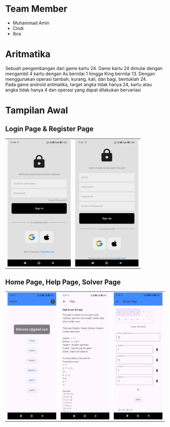 # Team Member
- Muhammad Amin
- Cindi
- Ibra

# Aritmatika
Sebuah pengembangan dari game kartu 24. Game kartu 24 dimulai dengan mengambil 4 kartu dengan As 
bernilai 1 hingga King bernilai 13. Dengan menggunakan operasi tambah, kurang, kali, dan bagi, bentuklah 24.<br>
Pada game android aritmatika, target angka tidak hanya 24, kartu atau angka tidak hanya 4 dan operasi yang dapat
dilakukan bervariasi


# Tampilan Awal

## Login Page & Register Page

<div style="text-align: center;">
  <table style="margin: 0 auto;">
    <tr>
      <td style="text-align: center;">
        <img src="./assets/readme_images/tampilan_awal_login.jpeg" width="200" height="400">
      </td>
      <td style="text-align: center;">
        <img src="./assets/readme_images/tampilan_awal_register.jpeg" width="200" height="400">
      </td>
    </tr>
  </table>
</div>

## Home Page, Help Page, Solver Page

<div style="text-align: center;">
  <table style="margin: 0 auto;">
    <tr>
      <td style="text-align: center;">
        <img src="./assets/readme_images/tampilan_awal_home.jpeg" width="200" height="400">
      </td>
      <td style="text-align: center;">
        <img src="./assets/readme_images/tampilan_awal_help.jpeg" width="200" height="400">
      </td>
      <td style="text-align: center;">
        <img src="./assets/readme_images/tampilan_awal_solver.jpeg" width="200" height="400">
      </td>
    </tr>
  </table>
</div>